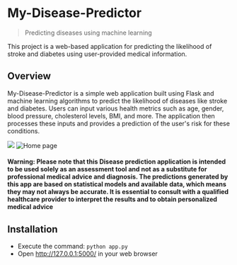 # My-Disease-Predictor
> Predicting diseases using machine learning

This project is a web-based application for predicting the likelihood of stroke and diabetes using user-provided medical information.


## Overview
My-Disease-Predictor is a simple web application built using Flask and machine learning algorithms to predict the likelihood of diseases like stroke and diabetes. Users can input various health metrics such as age, gender, blood pressure, cholesterol levels, BMI, and more. The application then processes these inputs and provides a prediction of the user's risk for these conditions.


![](Homepage.jpg)
![Home page](https://github.com/user-attachments/assets/2312ddbe-ca3a-456a-b2e9-dcf8c62b41cb)





#### Warning: Please note that this Disease prediction application is intended to be used solely as an assessment tool and not as a substitute for professional medical advice and diagnosis. The predictions generated by this app are based on statistical models and available data, which means they may not always be accurate. It is essential to consult with a qualified healthcare provider to interpret the results and to obtain personalized medical advice









## Installation
* Execute the command: `python app.py`
* Open http://127.0.0.1:5000/ in your  web browser
